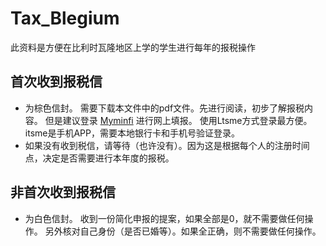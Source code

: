 # Tax_Blegium
此资料是方便在比利时瓦隆地区上学的学生进行每年的报税操作

## 首次收到报税信
- 为棕色信封。
  需要下载本文件中的pdf文件。先进行阅读，初步了解报税内容。
  但是建议登录 [Myminfi](https://eservices.minfin.fgov.be/myminfin-web/pages/public) 进行网上填报。
  使用Ltsme方式登录最方便。itsme是手机APP，需要本地银行卡和手机号验证登录。
- 如果没有收到税信，请等待（也许没有）。因为这是根据每个人的注册时间点，决定是否需要进行本年度的报税。

## 非首次收到报税信
- 为白色信封。
   收到一份简化申报的提案，如果全部是0，就不需要做任何操作。
   另外核对自己身份（是否已婚等）。如果全正确，则不需要做任何操作。
